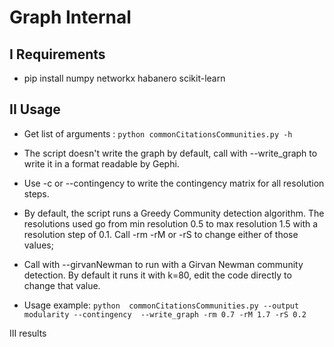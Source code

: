 Graph Internal
==============

I Requirements
--------------

* pip install numpy networkx habanero scikit-learn

II Usage
--------

* Get list of arguments :
    ```python commonCitationsCommunities.py -h```

* The script doesn't write the graph by default, call with --write_graph to write it in a format readable by Gephi.

* Use -c or --contingency to write the contingency matrix for all resolution steps.

* By default, the script runs a Greedy Community detection algorithm. The resolutions used go from min resolution 0.5 to max resolution 1.5 with a resolution step of 0.1. Call -rm -rM or -rS to change either of those values;

* Call with --girvanNewman to run with a Girvan Newman community detection. By default it runs it with k=80, edit the code directly to change that value.

* Usage example:
    ```python  commonCitationsCommunities.py --output modularity --contingency  --write_graph -rm 0.7 -rM 1.7 -rS 0.2```

III results
